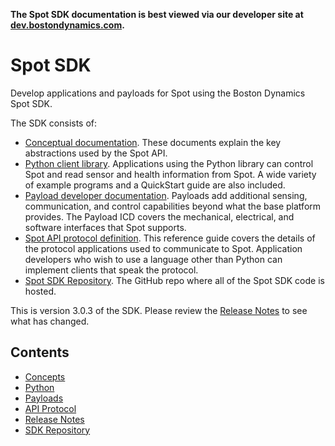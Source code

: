 <!--
Copyright (c) 2021 Boston Dynamics, Inc.  All rights reserved.

Downloading, reproducing, distributing or otherwise using the SDK Software
is subject to the terms and conditions of the Boston Dynamics Software
Development Kit License (20191101-BDSDK-SL).
-->

<p class="github-only">
<b>The Spot SDK documentation is best viewed via our developer site at <a href="https://dev.bostondynamics.com">dev.bostondynamics.com</a>. </b>
</p>

# Spot SDK

Develop applications and payloads for Spot using the Boston Dynamics Spot SDK.

The SDK consists of:
*  [Conceptual documentation](docs/concepts/README.md). These documents explain the key abstractions used by the Spot API.
*  [Python client library](docs/python/README.md). Applications using the Python library can control Spot and read sensor and health information from Spot. A wide variety of example programs and a QuickStart guide are also included.
*  [Payload developer documentation](docs/payload/README.md). Payloads add additional sensing, communication, and control capabilities beyond what the base platform provides. The Payload ICD covers the mechanical, electrical, and software interfaces that Spot supports.
*  [Spot API protocol definition](protos/bosdyn/api/README.md). This reference guide covers the details of the protocol applications used to communicate to Spot. Application developers who wish to use a language other than Python can implement clients that speak the protocol.
*  [Spot SDK Repository](https://github.com/boston-dynamics/spot-sdk). The GitHub repo where all of the Spot SDK code is hosted.

This is version 3.0.3 of the SDK. Please review the [Release Notes](docs/release_notes.md) to see what has changed.

## Contents

* [Concepts](docs/concepts/README.md)
* [Python](docs/python/README.md)
* [Payloads](docs/payload/README.md)
* [API Protocol](docs/protos/README.md)
* [Release Notes](docs/release_notes.md)
* [SDK Repository](https://github.com/boston-dynamics/spot-sdk)
